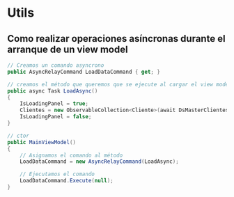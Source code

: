 # Utils

## Como realizar operaciones asíncronas durante el arranque de un view model

```csharp
// Creamos un comando asyncrono
public AsyncRelayCommand LoadDataCommand { get; }

// creamos el método que queremos que se ejecute al cargar el view model
public async Task LoadAsync()
{
    IsLoadingPanel = true;
    Clientes = new ObservableCollection<Cliente>(await DsMasterClientes.GetClientes());
    IsLoadingPanel = false;
}

// ctor
public MainViewModel()
{
    // Asignamos el comando al método
    LoadDataCommand = new AsyncRelayCommand(LoadAsync);

    // Ejecutamos el comando
    LoadDataCommand.Execute(null);
}
```
